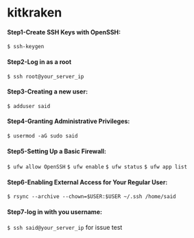# kitkraken
#### Step1-Create SSH Keys with OpenSSH:
`$ ssh-keygen`
#### Step2-Log in as a root
`$ ssh root@your_server_ip` 
#### Step3-Creating a new user:
`$ adduser said`
#### Step4-Granting Administrative Privileges:
`$ usermod -aG sudo said`
#### Step5-Setting Up  a Basic Firewall:
`$ ufw allow OpenSSH` 
`$ ufw enable`
`$ ufw status`
`$ ufw app list`
#### Step6-Enabling External Access for Your Regular User:
`$ rsync --archive --chown=$USER:$USER ~/.ssh /home/said`
#### Step7-log in with you username:
`$ ssh said@your_server_ip`
for issue test
